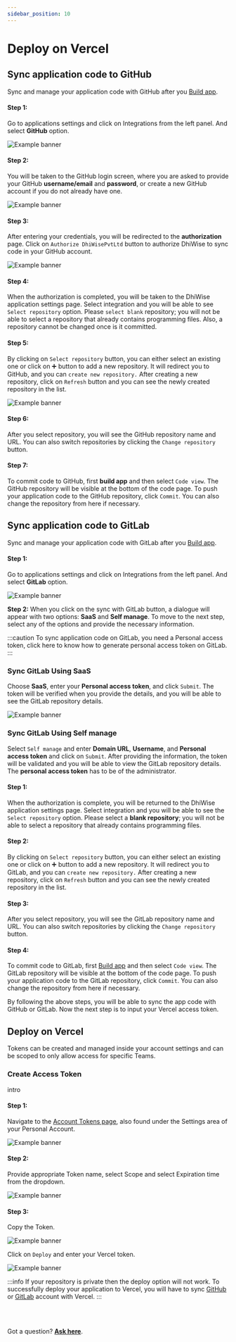 ```yaml
---
sidebar_position: 10
---
```

# Deploy on Vercel

## **Sync application code to GitHub**

Sync and manage your application code with GitHub after you <a href="/docs/react/build-app#build-app-to-generate-code">Build app</a>.

#### **Step 1:** 
Go to applications settings and click on Integrations from the left panel. And select **GitHub** option.

![Example banner](./img/React-gitlab1.gif)

#### **Step 2:** 
You will be taken to the GitHub login screen, where you are asked to provide your GitHub **username/email** and **password**, or create a new GitHub account if you do not already have one.

![Example banner](../ios/images/git/step2.gif)

#### **Step 3:** 
After entering your credentials, you will be redirected to the **authorization** page. Click on `Authorize DhiWisePvtLtd` button to authorize DhiWise to sync code in your GitHub account.

![Example banner](../ios/images/git/step3.gif)

#### **Step 4:** 
When the authorization is completed, you will be taken to the DhiWise application settings page. Select integration and you will be able to see `Select repository` option. Please `select blank` repository; you will not be able to select a repository that already contains programming files. Also, a repository cannot be changed once is it committed.


#### **Step 5:** 
By clicking on `Select repository` button, you can either select an existing one or click on ➕ button to add a new repository. It will redirect you to GitHub, and you can `create new repository.` After creating a new repository, click on `Refresh` button and you can see the newly created repository in the list.

![Example banner](../ios/images/git/step5.gif)

#### **Step 6:** 
After you select repository, you will see the GitHub repository name and URL. You can also switch repositories by clicking the `Change repository` button.

#### **Step 7:** 
To commit code to GitHub, first **build app** and then select `Code view`. The GitHub repository will be visible at the bottom of the code page. To push your application code to the GitHub repository, click `Commit`. You can also change the repository from here if necessary.


## **Sync application code to GitLab**

Sync and manage your application code with GitLab after you <a href="/docs/react/build-app#build-app-to-generate-code">Build app</a>.

#### **Step 1:** 
Go to applications settings and click on Integrations from the left panel. And select **GitLab** option.

![Example banner](../ios/images/git/gitlab.gif)

**Step 2:** When you click on the sync with GitLab button, a dialogue will appear with two options: **SaaS** and **Self manage**. To move to the next step, select any of the options and provide the necessary information.

:::caution
To sync application code on GitLab, you need a Personal access token, click here to know how to generate personal access token on GitLab.
:::

### Sync GitLab Using SaaS

Choose **SaaS**, enter your **Personal access token**, and click `Submit`. The token will be verified when you provide the details, and you will be able to see the GitLab repository details.

![Example banner](../ios/images/git/ios_deploy_download%20code_%20gitlab_%20using_saas.png)

### Sync GitLab Using Self manage

Select `Self manage` and enter **Domain URL**, **Username**, and **Personal access token** and click on `Submit`. After providing the information, the token will be validated and you will be able to view the GitLab repository details. The **personal access token** has to be of the administrator.

#### **Step 1:** 
When the authorization is complete, you will be returned to the DhiWise application settings page. Select integration and you will be able to see the `Select repository` option. Please select a **blank repository**; you will not be able to select a repository that already contains programming files.


#### **Step 2:** 
By clicking on `Select repository` button, you can either select an existing one or click on ➕ button to add a new repository. It will redirect you to GitLab, and you can `create new repository.` After creating a new repository, click on `Refresh` button and you can see the newly created repository in the list.


#### **Step 3:** 
After you select repository, you will see the GitLab repository name and URL. You can also switch repositories by clicking the `Change repository` button.

#### **Step 4:** 
To commit code to GitLab, first <a href="/docs/react/build-app">Build app</a> and then select `Code view`. The GitLab repository will be visible at the bottom of the code page. To push your application code to the GitLab repository, click `Commit`. You can also change the repository from here if necessary.


By following the above steps, you will be able to sync the app code with GitHub or GitLab. Now the next step is to input your Vercel access token.

## **Deploy on Vercel**

Tokens can be created and managed inside your account settings and can be scoped to only allow access for specific Teams.

### Create Access Token

intro

#### **Step 1:**
Navigate to the <a href="https://vercel.com/login?next=%2Faccount%2Ftokens" target="_blank">Account Tokens page</a>, also found under the Settings area of your Personal Account.

![Example banner](./img/tokens-vercel.png)
#### **Step 2:**
Provide appropriate Token name, select Scope and select Expiration time from the dropdown.

![Example banner](./img/tokens-vercel-2.png)

#### **Step 3:**
Copy the Token.

![Example banner](./img/token-created.png)

Click on `Deploy` and enter your Vercel token.

![Example banner](./img/deploy-to-vercel.png)

:::info
If your repository is private then the deploy option will not work. To successfully deploy your application to Vercel, you will have to sync <a href="/docs/react/deploy-on-vercel#sync-application-code-to-github">GitHub</a> or <a href="/docs/react/deploy-on-vercel#sync-application-code-to-gitlab">GitLab</a> account with Vercel.
:::


<br/>
<br/>

 Got a question? [**Ask here**](https://discord.com/invite/rFMnCG5MZ7).



